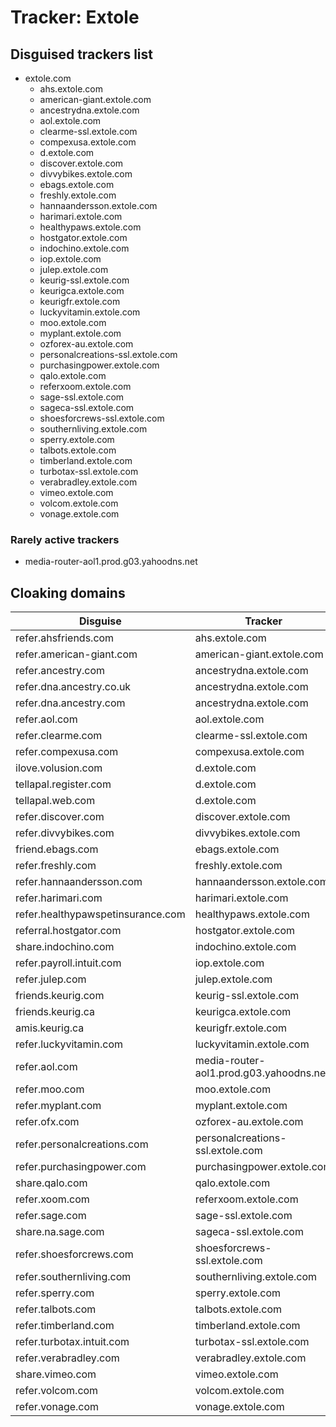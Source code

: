 # Tracker: Extole

## Disguised trackers list

* extole.com
    * ahs.extole.com
    * american-giant.extole.com
    * ancestrydna.extole.com
    * aol.extole.com
    * clearme-ssl.extole.com
    * compexusa.extole.com
    * d.extole.com
    * discover.extole.com
    * divvybikes.extole.com
    * ebags.extole.com
    * freshly.extole.com
    * hannaandersson.extole.com
    * harimari.extole.com
    * healthypaws.extole.com
    * hostgator.extole.com
    * indochino.extole.com
    * iop.extole.com
    * julep.extole.com
    * keurig-ssl.extole.com
    * keurigca.extole.com
    * keurigfr.extole.com
    * luckyvitamin.extole.com
    * moo.extole.com
    * myplant.extole.com
    * ozforex-au.extole.com
    * personalcreations-ssl.extole.com
    * purchasingpower.extole.com
    * qalo.extole.com
    * referxoom.extole.com
    * sage-ssl.extole.com
    * sageca-ssl.extole.com
    * shoesforcrews-ssl.extole.com
    * southernliving.extole.com
    * sperry.extole.com
    * talbots.extole.com
    * timberland.extole.com
    * turbotax-ssl.extole.com
    * verabradley.extole.com
    * vimeo.extole.com
    * volcom.extole.com
    * vonage.extole.com

### Rarely active trackers

* media-router-aol1.prod.g03.yahoodns.net

## Cloaking domains

| Disguise | Tracker |
| ---- | ---- |
| refer.ahsfriends.com | ahs.extole.com |
| refer.american-giant.com | american-giant.extole.com |
| refer.ancestry.com | ancestrydna.extole.com |
| refer.dna.ancestry.co.uk | ancestrydna.extole.com |
| refer.dna.ancestry.com | ancestrydna.extole.com |
| refer.aol.com | aol.extole.com |
| refer.clearme.com | clearme-ssl.extole.com |
| refer.compexusa.com | compexusa.extole.com |
| ilove.volusion.com | d.extole.com |
| tellapal.register.com | d.extole.com |
| tellapal.web.com | d.extole.com |
| refer.discover.com | discover.extole.com |
| refer.divvybikes.com | divvybikes.extole.com |
| friend.ebags.com | ebags.extole.com |
| refer.freshly.com | freshly.extole.com |
| refer.hannaandersson.com | hannaandersson.extole.com |
| refer.harimari.com | harimari.extole.com |
| refer.healthypawspetinsurance.com | healthypaws.extole.com |
| referral.hostgator.com | hostgator.extole.com |
| share.indochino.com | indochino.extole.com |
| refer.payroll.intuit.com | iop.extole.com |
| refer.julep.com | julep.extole.com |
| friends.keurig.com | keurig-ssl.extole.com |
| friends.keurig.ca | keurigca.extole.com |
| amis.keurig.ca | keurigfr.extole.com |
| refer.luckyvitamin.com | luckyvitamin.extole.com |
| refer.aol.com | media-router-aol1.prod.g03.yahoodns.net |
| refer.moo.com | moo.extole.com |
| refer.myplant.com | myplant.extole.com |
| refer.ofx.com | ozforex-au.extole.com |
| refer.personalcreations.com | personalcreations-ssl.extole.com |
| refer.purchasingpower.com | purchasingpower.extole.com |
| share.qalo.com | qalo.extole.com |
| refer.xoom.com | referxoom.extole.com |
| refer.sage.com | sage-ssl.extole.com |
| share.na.sage.com | sageca-ssl.extole.com |
| refer.shoesforcrews.com | shoesforcrews-ssl.extole.com |
| refer.southernliving.com | southernliving.extole.com |
| refer.sperry.com | sperry.extole.com |
| refer.talbots.com | talbots.extole.com |
| refer.timberland.com | timberland.extole.com |
| refer.turbotax.intuit.com | turbotax-ssl.extole.com |
| refer.verabradley.com | verabradley.extole.com |
| share.vimeo.com | vimeo.extole.com |
| refer.volcom.com | volcom.extole.com |
| refer.vonage.com | vonage.extole.com |